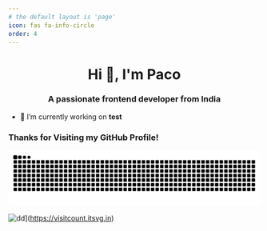 ```yaml
---
# the default layout is 'page'
icon: fas fa-info-circle
order: 4
---
```


<h1 align="center">Hi 👋, I'm Paco</h1>
<h3 align="center">A passionate frontend developer from India</h3>

- 🔭 I’m currently working on **test**

### Thanks for Visiting my GitHub Profile!

![imagen](https://github.com/VishwaGauravIn/VishwaGauravIn/blob/output/github-contribution-grid-snake-dark.svg)


![dd](https://visitcount.itsvg.in/api?id=VishwaGauravIn&pretty=true)](https://visitcount.itsvg.in)


